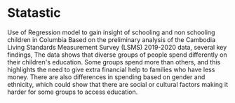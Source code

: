 # Statastic
Use of Regression model to gain insight of schooling and non schooling children in Columbia
Based on the preliminary analysis of the Cambodia Living Standards Measurement Survey (LSMS)
2019-2020 data, several key findings,
The data shows that diverse groups of people spend differently on their children's education. Some groups
spend more than others, and this highlights the need to give extra financial help to families who have less
money. There are also differences in spending based on gender and ethnicity, which could show that there are
social or cultural factors making it harder for some groups to access education.
